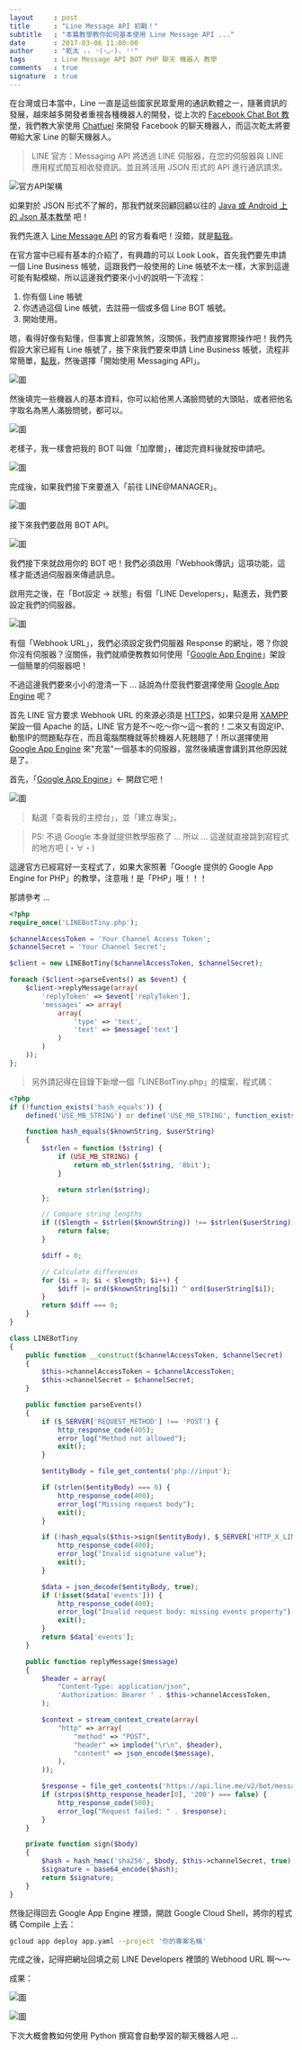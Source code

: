 ```yaml
---
layout     : post
title      : "Line Message API 初戰！"
subtitle   : "本篇教學教你如何基本使用 Line Message API ..."
date       : 2017-03-06 11:00:00
author     : "乾太 ₍₍ ◝(･◡･)◟ ⁾⁾"
tags       : Line Message API BOT PHP 聊天 機器人 教學
comments   : true
signature  : true
---
```


在台灣或日本當中，Line 一直是這些國家民眾愛用的通訊軟體之一，隨著資訊的發展，越來越多開發者重視各種機器人的開發，從上次的 [Facebook Chat Bot 教學](https://kantai235.github.io/2017/02/25/FacebookChatBot/)，我們教大家使用 [Chatfuel](https://chatfuel.com/) 來開發 Facebook 的聊天機器人，而這次乾太將要帶給大家 Line 的聊天機器人。

> LINE 官方：Messaging API 將透過 LINE 伺服器，在您的伺服器與 LINE 應用程式間互相收發資訊。並且將活用 JSON 形式的 API 進行通訊請求。

![官方API架構](https://scdn.line-apps.com/n/_5/partner-center/img/lp/msgapi-figure1.png)



如果對於 JSON 形式不了解的，那我們就來回顧回顧以往的 [Java 或 Android 上的 Json 基本教學](https://kantai235.github.io/2017/01/09/BasicUsingJsonOnJavaOrAndroid/) 吧！

我們先進入 [Line Message API](https://business.line.me/zh-hant/services/bot) 的官方看看吧！沒錯，就是[點我](https://business.line.me/zh-hant/services/bot)。

在官方當中已經有基本的介紹了，有興趣的可以 Look Look，首先我們要先申請一個 Line Business 帳號，這跟我們一般使用的 Line 帳號不太一樣，大家到這邊可能有點模糊，所以這邊我們要來小小的說明一下流程：

1. 你有個 Line 帳號
2. 你透過這個 Line 帳號，去註冊一個或多個 Line BOT 帳號。
3. 開始使用。

嗯，看得好像有點懂，但事實上卻霧煞煞，沒關係，我們直接實際操作吧！我們先假設大家已經有 Line 帳號了，接下來我們要來申請 Line Business 帳號，流程非常簡單，[點我](https://business.line.me/zh-hant/companies/1345353/services/bot)，然後選擇「開始使用 Messaging API」。

![圖](https://i.imgur.com/jdWTgYF.png)



然後填完一些機器人的基本資料，你可以給他黑人滿臉問號的大頭貼，或者把他名字取名為黑人滿臉問號，都可以。

![圖](https://i.imgur.com/z4sfSJz.png)



老樣子，我一樣會把我的 BOT 叫做「加摩爾」，確認完資料後就按申請吧。

![圖](https://i.imgur.com/xTU6siX.png)



完成後，如果我們接下來要進入「前往 LINE@MANAGER」。

![圖](https://i.imgur.com/RDAhZ7h.png)



接下來我們要啟用 BOT API。

![圖](https://i.imgur.com/6ciFVZd.png)



我們接下來就啟用你的 BOT 吧！我們必須啟用「Webhook傳訊」這項功能，這樣才能透過伺服器來傳遞訊息。

啟用完之後，在「Bot設定 -> 狀態」有個「LINE Developers」，點進去，我們要設定我們的伺服器。

![圖](https://i.imgur.com/oEekIdU.png)



有個「Webhook URL」，我們必須設定我們伺服器 Response 的網址，嗯？你說你沒有伺服器？沒關係，我們就順便教教如何使用「[Google App Engine](https://cloud.google.com/appengine/)」架設一個簡單的伺服器吧！

不過這邊我們要來小小的澄清一下 ... 話說為什麼我們要選擇使用 [Google App Engine](https://cloud.google.com/appengine/) 呢？

首先 LINE 官方要求 Webhook URL 的來源必須是 [HTTPS](https://zh.wikipedia.org/wiki/超文本传输安全协议)，如果只是用 [XAMPP](https://www.apachefriends.org/zh_tw/index.html) 架設一個 Apache 的話，LINE 官方是不～吃～你～這～套的！二來又有固定IP、動態IP的問題點存在，而且電腦關機就等於機器人死翹翹了！所以選擇使用 [Google App Engine](https://cloud.google.com/appengine/) 來"充當"一個基本的伺服器，當然後續還會講到其他原因就是了。

首先，「[Google App Engine](https://cloud.google.com/appengine/)」<- 開啟它吧！

![圖](https://i.imgur.com/sftGPjr.png)



> 點選「查看我的主控台」，並「建立專案」。

> PS: 不過 Google 本身就提供教學服務了 ... 所以 ... 這邊就直接跳到寫程式的地方吧͏ (・∀・)

這邊官方已經寫好一支程式了，如果大家照著「Google 提供的 Google App Engine for PHP」的教學，注意哦！是「PHP」哦！！！

那請參考 ...

```php
<?php
require_once('LINEBotTiny.php');

$channelAccessToken = 'Your Channel Access Token';
$channelSecret = 'Your Channel Secret';

$client = new LINEBotTiny($channelAccessToken, $channelSecret);

foreach ($client->parseEvents() as $event) {
    $client->replyMessage(array(
        'replyToken' => $event['replyToken'],
        'messages' => array(
            array(
                'type' => 'text',
                'text' => $message['text']
            )
        )
    ));
};
```

> 另外請記得在目錄下新增一個「LINEBotTiny.php」的檔案，程式碼：

```php
<?php
if (!function_exists('hash_equals')) {
    defined('USE_MB_STRING') or define('USE_MB_STRING', function_exists('mb_strlen'));

    function hash_equals($knownString, $userString)
    {
        $strlen = function ($string) {
            if (USE_MB_STRING) {
                return mb_strlen($string, '8bit');
            }

            return strlen($string);
        };

        // Compare string lengths
        if (($length = $strlen($knownString)) !== $strlen($userString)) {
            return false;
        }

        $diff = 0;

        // Calculate differences
        for ($i = 0; $i < $length; $i++) {
            $diff |= ord($knownString[$i]) ^ ord($userString[$i]);
        }
        return $diff === 0;
    }
}

class LINEBotTiny
{
    public function __construct($channelAccessToken, $channelSecret)
    {
        $this->channelAccessToken = $channelAccessToken;
        $this->channelSecret = $channelSecret;
    }

    public function parseEvents()
    {
        if ($_SERVER['REQUEST_METHOD'] !== 'POST') {
            http_response_code(405);
            error_log("Method not allowed");
            exit();
        }

        $entityBody = file_get_contents('php://input');

        if (strlen($entityBody) === 0) {
            http_response_code(400);
            error_log("Missing request body");
            exit();
        }

        if (!hash_equals($this->sign($entityBody), $_SERVER['HTTP_X_LINE_SIGNATURE'])) {
            http_response_code(400);
            error_log("Invalid signature value");
            exit();
        }

        $data = json_decode($entityBody, true);
        if (!isset($data['events'])) {
            http_response_code(400);
            error_log("Invalid request body: missing events property");
            exit();
        }
        return $data['events'];
    }

    public function replyMessage($message)
    {
        $header = array(
            "Content-Type: application/json",
            'Authorization: Bearer ' . $this->channelAccessToken,
        );

        $context = stream_context_create(array(
            "http" => array(
                "method" => "POST",
                "header" => implode("\r\n", $header),
                "content" => json_encode($message),
            ),
        ));

        $response = file_get_contents('https://api.line.me/v2/bot/message/reply', false, $context);
        if (strpos($http_response_header[0], '200') === false) {
            http_response_code(500);
            error_log("Request failed: " . $response);
        }
    }

    private function sign($body)
    {
        $hash = hash_hmac('sha256', $body, $this->channelSecret, true);
        $signature = base64_encode($hash);
        return $signature;
    }
}
```

然後記得回去 Google App Engine 裡頭，開啟 Google Cloud Shell，將你的程式碼 Compile 上去：

```sh
gcloud app deploy app.yaml --project '你的專案名稱'
```

完成之後，記得把網址回填之前 LINE Developers 裡頭的 Webhood URL 啊～～

成果：

![圖](https://i.imgur.com/1oDqmC8.png)

![圖](https://i.imgur.com/59H17V8.png)



下次大概會教如何使用 Python 撰寫會自動學習的聊天機器人吧 ...

